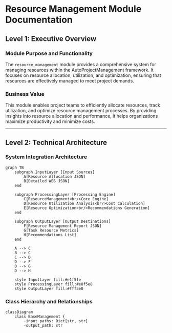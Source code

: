 # Resource Management Module Documentation

## Level 1: Executive Overview

### Module Purpose and Functionality
The `resource_management` module provides a comprehensive system for managing resources within the AutoProjectManagement framework. It focuses on resource allocation, utilization, and optimization, ensuring that resources are effectively managed to meet project demands.

### Business Value
This module enables project teams to efficiently allocate resources, track utilization, and optimize resource management processes. By providing insights into resource allocation and performance, it helps organizations maximize productivity and minimize costs.

---

## Level 2: Technical Architecture

### System Integration Architecture
```mermaid
graph TB
    subgraph InputLayer [Input Sources]
        A[Resource Allocation JSON]
        B[Detailed WBS JSON]
    end
    
    subgraph ProcessingLayer [Processing Engine]
        C[ResourceManagement<br/>Core Engine]
        D[Resource Utilization Analysis<br/>Cost Calculation]
        E[Resource Optimization<br/>Recommendations Generation]
    end
    
    subgraph OutputLayer [Output Destinations]
        F[Resource Management Report JSON]
        G[Task Resource Metrics]
        H[Recommendations List]
    end
    
    A --> C
    B --> C
    C --> D
    D --> F
    D --> G
    D --> H
    
    style InputLayer fill:#e1f5fe
    style ProcessingLayer fill:#e8f5e8
    style OutputLayer fill:#fff3e0
```

### Class Hierarchy and Relationships
```mermaid
classDiagram
    class BaseManagement {
        -input_paths: Dict[str, str]
        -output_path: str
